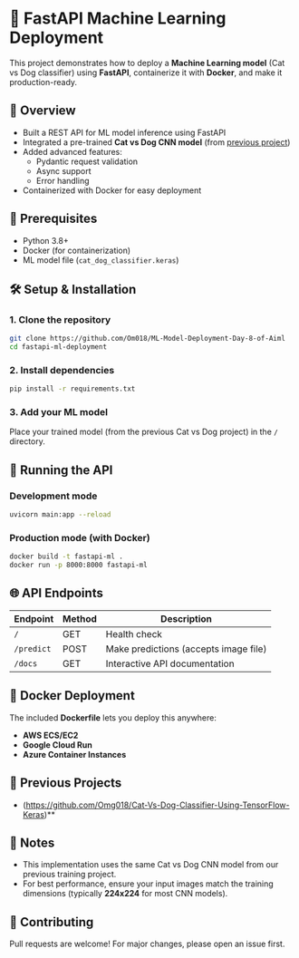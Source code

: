 # 🚀 FastAPI Machine Learning Deployment

This project demonstrates how to deploy a **Machine Learning model** (Cat vs Dog classifier) using **FastAPI**, containerize it with **Docker**, and make it production-ready.

## 📌 Overview
- Built a REST API for ML model inference using FastAPI
- Integrated a pre-trained **Cat vs Dog CNN model** (from [previous project](https://github.com/Om018/Cat-Vs-Dog-Classifier-Using-TensorFlow-Keras ))
- Added advanced features:
  - Pydantic request validation
  - Async support
  - Error handling
- Containerized with Docker for easy deployment

## 🔧 Prerequisites
- Python 3.8+
- Docker (for containerization)
- ML model file (`cat_dog_classifier.keras`)

## 🛠️ Setup & Installation

### 1. Clone the repository
```bash
git clone https://github.com/Om018/ML-Model-Deployment-Day-8-of-Aiml
cd fastapi-ml-deployment
```

### 2. Install dependencies
```bash
pip install -r requirements.txt
```

### 3. Add your ML model
Place your trained model (from the previous Cat vs Dog project) in the `/` directory.

## 🚦 Running the API

### Development mode
```bash
uvicorn main:app --reload
```

### Production mode (with Docker)
```bash
docker build -t fastapi-ml .
docker run -p 8000:8000 fastapi-ml
```

## 🌐 API Endpoints

| Endpoint  | Method | Description |
|-----------|--------|-------------|
| `/`       | GET    | Health check |
| `/predict` | POST  | Make predictions (accepts image file) |
| `/docs`   | GET    | Interactive API documentation |

## 🐳 Docker Deployment
The included **Dockerfile** lets you deploy this anywhere:
- **AWS ECS/EC2**
- **Google Cloud Run**
- **Azure Container Instances**

## 🔗 Previous Projects
- (https://github.com/Omg018/Cat-Vs-Dog-Classifier-Using-TensorFlow-Keras)** 

## 📝 Notes
- This implementation uses the same Cat vs Dog CNN model from our previous training project.
- For best performance, ensure your input images match the training dimensions (typically **224x224** for most CNN models).

## 🤝 Contributing
Pull requests are welcome! For major changes, please open an issue first.
